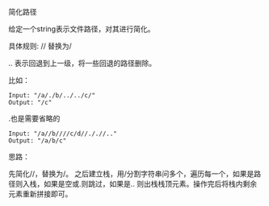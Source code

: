 简化路径

给定一个string表示文件路径，对其进行简化。

具体规则: // 替换为/

.. 表示回退到上一级，将一些回退的路径删除。

比如：

```
Input: "/a/./b/../../c/"
Output: "/c"
```

.也是需要省略的

```
Input: "/a//b////c/d//././/.."
Output: "/a/b/c"
```

思路：

先简化//，替换为/。 之后建立栈，用/分割字符串问多个，遍历每一个，如果是路径则入栈，如果是空或.则跳过，如果是.. 则出栈栈顶元素。操作完后将栈内剩余元素重新拼接即可。